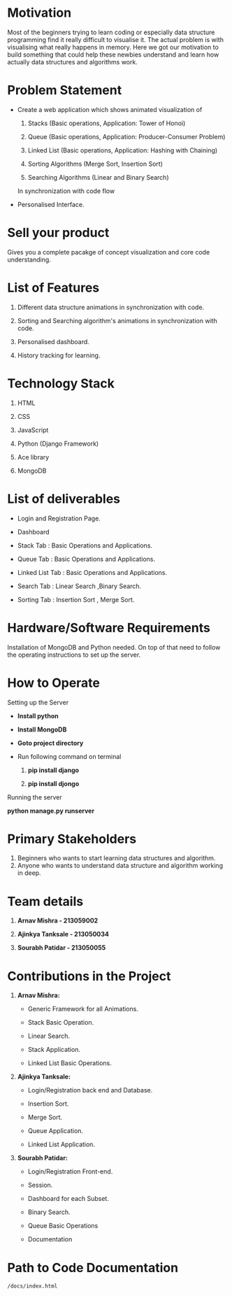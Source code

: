 # Motivation

Most of the beginners trying to learn coding or especially data structure programming find it really difficult to visualise it.
The actual problem is with visualising what really happens in memory. Here we got our motivation to build something that could help
these newbies understand and learn how actually data structures and algorithms work.

# Problem Statement

  * Create a web application which shows animated visualization of

    1. Stacks (Basic operations, Application: Tower of Honoi)

    2. Queue (Basic operations, Application: Producer-Consumer Problem)

    3. Linked List (Basic operations, Application: Hashing with Chaining)

    4. Sorting Algorithms (Merge Sort, Insertion Sort)

    5. Searching Algorithms (Linear and Binary Search)

    In synchronization with code flow

  * Personalised Interface.

# Sell your product
  
  Gives you a complete pacakge of concept visualization and core code understanding.

# List of Features

 1. Different data structure animations in synchronization with code.

 2. Sorting and Searching algorithm's animations in synchronization with code.

 3. Personalised dashboard.

 4. History tracking for learning.

# Technology Stack

 1. HTML

 2. CSS

 3. JavaScript

 4. Python (Django Framework)

 5. Ace library

 6. MongoDB

# List of deliverables

  * Login and Registration Page.

  * Dashboard

  * Stack Tab : Basic Operations and Applications.

  * Queue Tab : Basic Operations and Applications.

  * Linked List Tab : Basic Operations and Applications.

  * Search Tab : Linear Search ,Binary Search.

  * Sorting Tab : Insertion Sort , Merge Sort.

# Hardware/Software Requirements

Installation of MongoDB and Python needed. On top of that need to follow the operating instructions to set up the server.

# How to Operate
Setting up the Server

  * **Install python**

  * **Install MongoDB**

  * **Goto project directory**

  * Run following command on terminal

    1. **pip install django**

    2. **pip install djongo**

Running the server

  **python manage.py runserver**

# Primary Stakeholders

 1. Beginners who wants to start learning data structures and algorithm.
 2. Anyone who wants to understand data structure and algorithm working in deep.

# Team details

 1. **Arnav Mishra - 213059002**

 2. **Ajinkya Tanksale - 213050034**

 3. **Sourabh Patidar - 213050055**

# Contributions in the Project

 1. **Arnav Mishra:**

    * Generic Framework for all Animations.

    * Stack Basic Operation.

    * Linear Search.

    * Stack Application.

    * Linked List Basic Operations.

 2. **Ajinkya Tanksale:**

    * Login/Registration back end and Database.

    * Insertion Sort.

    * Merge Sort.

    * Queue Application.

    * Linked List Application.

 3. **Sourabh Patidar:**

    * Login/Registration Front-end.

    * Session.

    * Dashboard for each Subset.

    * Binary Search.

    * Queue Basic Operations

    * Documentation

# Path to Code Documentation

    /docs/index.html



